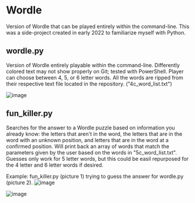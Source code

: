 # Wordle

Version of Wordle that can be played entirely within the command-line. This was a side-project created in early 2022 to familiarize myself with Python.

## wordle.py

Version of Wordle entirely playable within the command-line. Differently colored text may not show properly on Git; tested with PowerShell. Player can choose between 4, 5, or 6 letter words. All the words are ripped from their respective text file located in the repository. ("4c_word_list.txt")

![image](https://user-images.githubusercontent.com/73149971/230830421-2185367d-2514-4f8e-a456-13c94d991411.png)

## fun_killer.py

Searches for the answer to a Wordle puzzle based on information you already know: the letters that aren't in the word, the letters that are in the word with an unknown position, and letters that are in the word at a confirmed position. Will print back an array of words that match the parameters given by the user based on the words in "5c_word_list.txt". Guesses only work for 5 letter words, but this could be easil repurposed for the 4 letter and 6 letter words if desired.

Example: fun_killer.py (picture 1) trying to guess the answer for wordle.py (picture 2).
![image](https://user-images.githubusercontent.com/73149971/230830859-55fbf7be-2cfd-48b4-8f1b-53d192543ac6.png)

![image](https://user-images.githubusercontent.com/73149971/230830902-15e3cfe0-9148-4096-bee0-178fa268cdaf.png)

